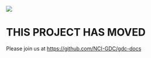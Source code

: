 ![](https://gdc.cancer.gov/sites/all/themes/gdc_bootstrap/logo.png)

# THIS PROJECT HAS MOVED

Please join us at https://github.com/NCI-GDC/gdc-docs


